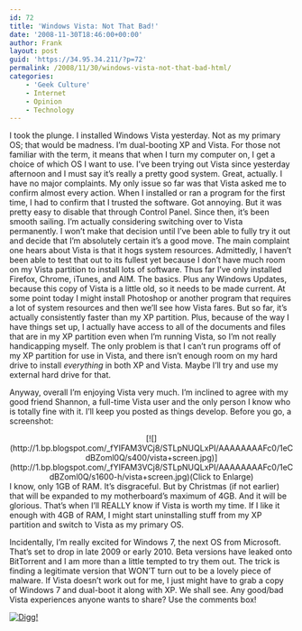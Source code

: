 ```yaml
---
id: 72
title: 'Windows Vista: Not That Bad!'
date: '2008-11-30T18:46:00+00:00'
author: Frank
layout: post
guid: 'https://34.95.34.211/?p=72'
permalink: /2008/11/30/windows-vista-not-that-bad-html/
categories:
    - 'Geek Culture'
    - Internet
    - Opinion
    - Technology
---
```


<div src="v5">I took the plunge. I installed Windows Vista yesterday. Not as my primary OS; that would be madness. I’m dual-booting XP and Vista. For those not familiar with the term, it means that when I turn my computer on, I get a choice of which OS I want to use. I’ve been trying out Vista since yesterday afternoon and I must say it’s really a pretty good system. Great, actually. I have no major complaints. My only issue so far was that Vista asked me to confirm almost every action. When I installed or ran a program for the first time, I had to confirm that I trusted the software. Got annoying. But it was pretty easy to disable that through Control Panel. Since then, it’s been smooth sailing. I’m actually considering switching over to Vista permanently. I won’t make that decision until I’ve been able to fully try it out and decide that I’m absolutely certain it’s a good move. The main complaint one hears about Vista is that it hogs system resources. Admittedly, I haven’t been able to test that out to its fullest yet because I don’t have much room on my Vista partition to install lots of software. Thus far I’ve only installed Firefox, Chrome, iTunes, and AIM. The basics. Plus any Windows Updates, because this copy of Vista is a little old, so it needs to be made current. At some point today I might install Photoshop or another program that requires a lot of system resources and then we’ll see how Vista fares. But so far, it’s actually consistently faster than my XP partition. Plus, because of the way I have things set up, I actually have access to all of the documents and files that are in my XP partition even when I’m running Vista, so I’m not really handicapping myself. The only problem is that I can’t run programs off of my XP partition for use in Vista, and there isn’t enough room on my hard drive to install <span style="font-style: italic;">everything</span> in both XP and Vista. Maybe I’ll try and use my external hard drive for that.

Anyway, overall I’m enjoying Vista very much. I’m inclined to agree with my good friend Shannon, a full-time Vista user and the only person I know who is totally fine with it. I’ll keep you posted as things develop. Before you go, a screenshot:

<div style="text-align: center;">[![](http://1.bp.blogspot.com/_fYIFAM3VCj8/STLpNUQLxPI/AAAAAAAAFc0/1eCdBZoml0Q/s400/vista+screen.jpg)](http://1.bp.blogspot.com/_fYIFAM3VCj8/STLpNUQLxPI/AAAAAAAAFc0/1eCdBZoml0Q/s1600-h/vista+screen.jpg)(Click to Enlarge) </div>I know, only 1GB of RAM. It’s disgraceful. But by Christmas (if not earlier) that will be expanded to my motherboard’s maximum of 4GB. And it will be glorious. That’s when I’ll REALLY know if Vista is worth my time. If I like it enough with 4GB of RAM, I might start uninstalling stuff from my XP partition and switch to Vista as my primary OS.

Incidentally, I’m really excited for Windows 7, the next OS from Microsoft. That’s set to drop in late 2009 or early 2010. Beta versions have leaked onto BitTorrent and I am more than a little tempted to try them out. The trick is finding a legitimate version that WON’T turn out to be a lovely piece of malware. If Vista doesn’t work out for me, I just might have to grab a copy of Windows 7 and dual-boot it along with XP. We shall see. Any good/bad Vista experiences anyone wants to share? Use the comments box!

[![Digg!](http://digg.com/img/badges/100x20-digg-button.gif)  ](http://digg.com/)

</div>